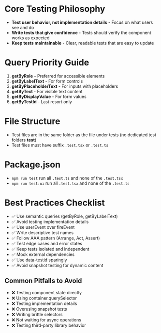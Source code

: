 
# Core Testing Philosophy
- **Test user behavior, not implementation details** - Focus on what users see and do
- **Write tests that give confidence** - Tests should verify the component works as expected
- **Keep tests maintainable** - Clear, readable tests that are easy to update

# Query Priority Guide
1. **getByRole** - Preferred for accessible elements
2. **getByLabelText** - For form controls
3. **getByPlaceholderText** - For inputs with placeholders
4. **getByText** - For visible text content
5. **getByDisplayValue** - For form values
6. **getByTestId** - Last resort only

# File Structure
- Test files are in the same folder as the file under tests (no dedicated test folders __test__)
- Test files must have suffix `.test.tsx` or `.test.ts`

# Package.json
- `npm run test` run all `.test.ts` and none of the `.test.tsx`
- `npm run test:ui` run all `.test.tsx` and none of the `.test.ts`

# Best Practices Checklist

- ✅ Use semantic queries (getByRole, getByLabelText)
- ✅ Avoid testing implementation details
- ✅ Use userEvent over fireEvent
- ✅ Write descriptive test names
- ✅ Follow AAA pattern (Arrange, Act, Assert)
- ✅ Test edge cases and error states
- ✅ Keep tests isolated and independent
- ✅ Mock external dependencies
- ✅ Use data-testid sparingly
- ✅ Avoid snapshot testing for dynamic content

## Common Pitfalls to Avoid

- ❌ Testing component state directly
- ❌ Using container.querySelector
- ❌ Testing implementation details
- ❌ Overusing snapshot tests
- ❌ Writing brittle selectors
- ❌ Not waiting for async operations
- ❌ Testing third-party library behavior

